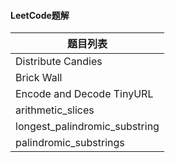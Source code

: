 #### LeetCode题解

| 题目列表                          |
| ----------------------------- |
| Distribute Candies            |
| Brick Wall                    |
| Encode and Decode TinyURL     |
| arithmetic_slices             |
| longest_palindromic_substring |
| palindromic_substrings        |


